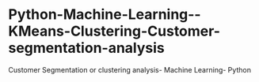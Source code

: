 # Python-Machine-Learning--KMeans-Clustering-Customer-segmentation-analysis
Customer Segmentation or clustering analysis- Machine Learning- Python
